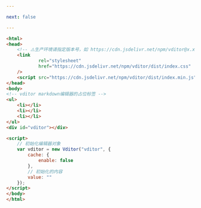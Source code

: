 ```yaml
---

next: false

---
```




<BlogInfo id="343" title="13.markdown编辑器" author="白日梦想猿" pv=0 read_times=0 pre_cost_time="0分30秒" category="vue学习" tag_list="['vue学习']" create_time="2023.01.04 23:08:13" update_time="2023.01.04 23:21:11" />

```html
<html>
<head>
    <!-- ⚠️生产环境请指定版本号，如 https://cdn.jsdelivr.net/npm/vditor@x.x.x/dist... -->
    <link
            rel="stylesheet"
            href="https://cdn.jsdelivr.net/npm/vditor/dist/index.css"
    />
    <script src="https://cdn.jsdelivr.net/npm/vditor/dist/index.min.js"></script>
</head>
<body>
<!-- vditor markdown编辑器的占位标签 -->
<ul>
    <li></li>
    <li></li>
    <li></li>
</ul>
<div id="vditor"></div>

<script>
    // 初始化编辑器对象
    var vditor = new Vditor("vditor", {
        cache: {
            enable: false
        },
        // 初始化的内容
        value: ""
    });
</script>
</body>
</html>

```



<ActionBox />
